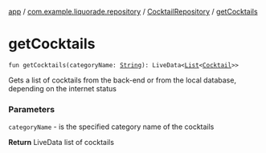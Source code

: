 [app](../../index.md) / [com.example.liquorade.repository](../index.md) / [CocktailRepository](index.md) / [getCocktails](./get-cocktails.md)

# getCocktails

`fun getCocktails(categoryName: `[`String`](https://kotlinlang.org/api/latest/jvm/stdlib/kotlin/-string/index.html)`): LiveData<`[`List`](https://kotlinlang.org/api/latest/jvm/stdlib/kotlin.collections/-list/index.html)`<`[`Cocktail`](../../com.example.liquorade.domain/-cocktail/index.md)`>>`

Gets a list of cocktails from the back-end or from the local database, depending on the internet status

### Parameters

`categoryName` - is the specified category name of the cocktails

**Return**
LiveData list of cocktails

